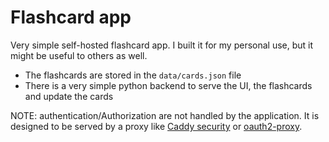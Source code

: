 # Flashcard app

Very simple self-hosted flashcard app. I built it for my personal use, but it might be useful to others as well.

- The flashcards are stored in the `data/cards.json` file
- There is a very simple python backend to serve the UI, the flashcards and update the cards

NOTE: authentication/Authorization are not handled by the application. It is designed to be served by
a proxy like [Caddy security](https://github.com/greenpau/caddy-security) or [oauth2-proxy](https://github.com/oauth2-proxy/oauth2-proxy).
